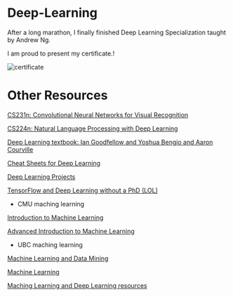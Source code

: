 # Deep-Learning

After a long marathon, I finally finished Deep Learning Specialization taught by Andrew Ng.

I am proud to present my certificate.! 

![certificate](https://user-images.githubusercontent.com/36667934/45817611-9d71a600-bcdf-11e8-91bb-b6574267be34.png)


# Other Resources


[CS231n: Convolutional Neural Networks for Visual Recognition](http://cs231n.stanford.edu/index.html)

[CS224n: Natural Language Processing with Deep Learning](http://web.stanford.edu/class/cs224n/)

[Deep Learning textbook: Ian Goodfellow and Yoshua Bengio and Aaron Courville](http://www.deeplearningbook.org/)

[Cheat Sheets for Deep Learning](https://becominghuman.ai/cheat-sheets-for-ai-neural-networks-machine-learning-deep-learning-big-data-678c51b4b463)

[Deep Learning Projects](http://www.samyzaf.com/ML/)

[TensorFlow and Deep Learning without a PhD (LOL)](https://www.youtube.com/watch?v=u4alGiomYP4)

* CMU maching learning

[Introduction to Machine Learning](http://www.cs.cmu.edu/~epxing/Class/10701/lecture.html)

[Advanced Introduction to Machine Learning](http://www.cs.cmu.edu/~epxing/Class/10715/lecture.html)

* UBC maching learning

[Machine Learning and Data Mining](https://www.cs.ubc.ca/~schmidtm/Courses/340-F17/)

[Machine Learning](https://www.cs.ubc.ca/~schmidtm/Courses/540-W17/)

[Maching Learning and Deep Learning resources](http://speech.ee.ntu.edu.tw/~tlkagk/talk.html)

